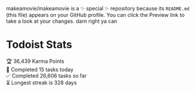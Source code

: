 makeamovie/makeamovie is a ✨ special ✨ repository because its `README.md` (this file) appears on your GitHub profile.
You can click the Preview link to take a look at your changes. darn right ya can

# Todoist Stats

<!-- TODO-IST:START -->
🏆  36,439 Karma Points           
🌸  Completed 15 tasks today           
✅  Completed 26,606 tasks so far           
⏳  Longest streak is 328 days
<!-- TODO-IST:END -->